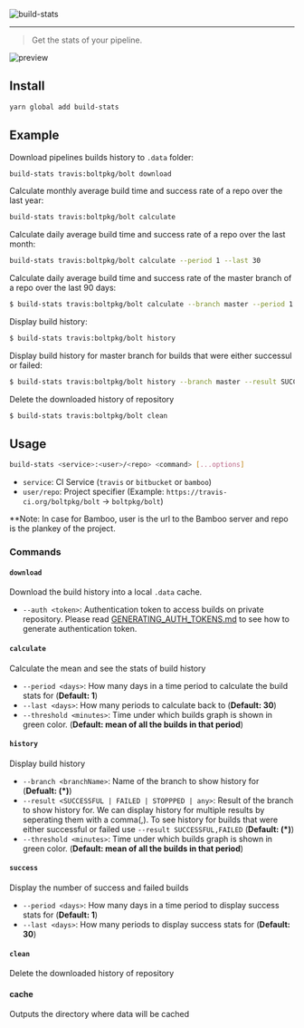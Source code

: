 ![build-stats](https://raw.githubusercontent.com/ajaymathur/build-stats/master/assets/logo.png)

---

> Get the stats of your pipeline.

![preview](https://raw.githubusercontent.com/ajaymathur/build-stats/master/assets/preview.png)

## Install

```sh
yarn global add build-stats
```

## Example

Download pipelines builds history to `.data` folder:

```sh
build-stats travis:boltpkg/bolt download
```

Calculate monthly average build time and success rate of a repo over the last year:

```sh
build-stats travis:boltpkg/bolt calculate
```

Calculate daily average build time and success rate of a repo over the last month:

```sh
build-stats travis:boltpkg/bolt calculate --period 1 --last 30
```

Calculate daily average build time and success rate of the master branch of a repo over the last 90 days:

```sh
$ build-stats travis:boltpkg/bolt calculate --branch master --period 1 --last 90
```

Display build history:

```sh
$ build-stats travis:boltpkg/bolt history
```

Display build history for master branch for builds that were either successul or failed:

```sh
$ build-stats travis:boltpkg/bolt history --branch master --result SUCCESSFUL,FAILED
```

Delete the downloaded history of repository

```sh
$ build-stats travis:boltpkg/bolt clean
```

## Usage

```sh
build-stats <service>:<user>/<repo> <command> [...options]
```

- `service`: CI Service (`travis` or `bitbucket` or `bamboo`)
- `user/repo`: Project specifier (Example: `https://travis-ci.org/boltpkg/bolt` &rarr; `boltpkg/bolt`)

**Note: In case for Bamboo, user is the url to the Bamboo server and repo is the plankey of the project.

### Commands

#### `download`

Download the build history into a local `.data` cache.

- `--auth <token>`: Authentication token to access builds on private repository. Please read [GENERATING_AUTH_TOKENS.md](GENERATING_AUTH_TOKENS.md) to see how to generate authentication token.

#### `calculate`

Calculate the mean and see the stats of build history

- `--period <days>`: How many days in a time period to calculate the build stats for (**Default: 1**)
- `--last <days>`: How many periods to calculate back to (**Default: 30**)
- `--threshold <minutes>`: Time under which builds graph is shown in green color. (**Default: mean of all the builds in that period**)

#### `history`

Display build history

- `--branch <branchName>`: Name of the branch to show history for (**Defualt: (\*)**)
- `--result <SUCCESSFUL | FAILED | STOPPPED | any>`: Result of the branch to show history for. We can display history for multiple results by seperating them with a comma(,). To see history for builds that were either successful or failed use `--result SUCCESSFUL,FAILED` (**Default: (\*)**)
- `--threshold <minutes>`: Time under which builds graph is shown in green color. (**Default: mean of all the builds in that period**)

#### `success`

Display the number of success and failed builds

- `--period <days>`: How many days in a time period to display success stats for (**Default: 1**)
- `--last <days>`: How many periods to display success stats for (**Default: 30**)

#### `clean`

Delete the downloaded history of repository

#### cache

Outputs the directory where data will be cached
